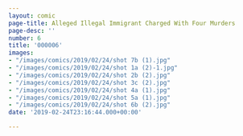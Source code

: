 ```yaml
---
layout: comic
page-title: Alleged Illegal Immigrant Charged With Four Murders
page-desc: ''
number: 6
title: '000006'
images:
- "/images/comics/2019/02/24/shot 7b (1).jpg"
- "/images/comics/2019/02/24/shot 1a (2)-1.jpg"
- "/images/comics/2019/02/24/shot 2b (2).jpg"
- "/images/comics/2019/02/24/shot 3c (2).jpg"
- "/images/comics/2019/02/24/shot 4a (1).jpg"
- "/images/comics/2019/02/24/shot 5a (1).jpg"
- "/images/comics/2019/02/24/shot 6b (2).jpg"
date: '2019-02-24T23:16:44.000+00:00'

---
```

